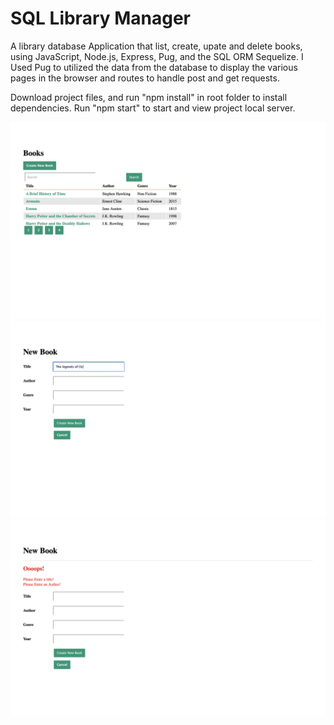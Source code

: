 # SQL Library Manager

A library database Application that list, create, upate and delete books, using JavaScript, Node.js, Express, Pug, and the SQL ORM Sequelize. I Used Pug to utilized the data from the database to display the various pages in the browser and routes to handle post and get requests. 

Download project files, and run "npm install" in root folder to install dependencies. Run "npm start" to start and view project local server.

![screen shot showcase of live version](https://github.com/osmankbk/SQL-Library-Manager/blob/master/images/ss1.png)
![screen shot showcase of live version](https://github.com/osmankbk/SQL-Library-Manager/blob/master/images/ss2.png)
![screen shot showcase of live version](https://github.com/osmankbk/SQL-Library-Manager/blob/master/images/ss3.png)
